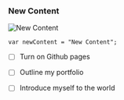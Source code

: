 ### New Content

![New Content](https://t3.ftcdn.net/jpg/05/15/72/20/360_F_515722028_epKG3KsLcNfAyn4MnIRNAqqGWjTzoE2X.jpg)


```
var newContent = "New Content";
```

- [ ] Turn on Github pages
- [ ] Outline my portfolio
- [ ] Introduce myself to the world

  
